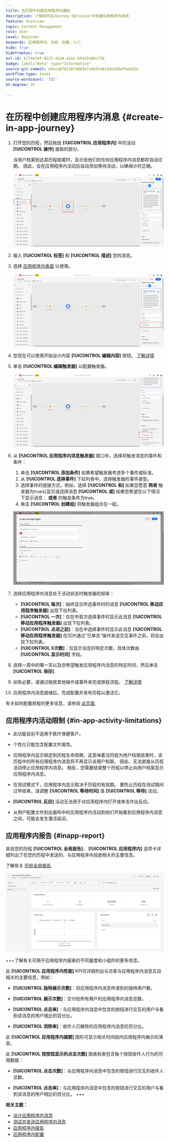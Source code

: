 ```yaml
---
title: 在历程中创建应用程序内通知
description: 了解如何在Journey Optimizer中创建应用程序内消息
feature: Overview
topic: Content Management
role: User
level: Beginner
keywords: 应用程序内、消息、创建、入门
hide: true
hidefromtoc: true
exl-id: b774e34f-8225-41a0-a2ec-b91d3a86cf2b
badge: label="Beta" type="Informative"
source-git-commit: e91ca6f6210fd883e7a483fe81dda59bdf6ab42a
workflow-type: tm+mt
source-wordcount: '732'
ht-degree: 3%

---
```


# 在历程中创建应用程序内消息 {#create-in-app-journey}

1. 打开您的历程，然后拖放 **[!UICONTROL 应用程序内]** 中的活动 **[!UICONTROL 操作]** 面板的部分。

   当用户档案到达其历程结尾时，显示给他们的任何应用程序内消息都将自动过期。 因此，会在应用程序内活动后自动添加等待活动，以确保计时正确。

   ![](assets/in_app_journey_1.png)

1. 输入 **[!UICONTROL 标签]** 和 **[!UICONTROL 描述]** 您的消息。

1. 选择 [应用程序内表面](inapp-configuration.md) 以使用。

   ![](assets/in_app_journey_2.png)

1. 您现在可以使用开始设计内容 **[!UICONTROL 编辑内容]** 按钮。 [了解详情](design-in-app.md)

1. 单击 **[!UICONTROL 编辑触发器]** 以配置触发器。

   ![](assets/in_app_journey_4.png)

1. 从 **[!UICONTROL 应用程序内消息触发器]** 窗口中，选择将触发消息的事件和条件：

   1. 单击 **[!UICONTROL 添加条件]** 如果希望触发器考虑多个事件或标准。
   1. 从 **[!UICONTROL 选择事件]** 下拉列表中，选择触发器的事件类型。
   1. 选择事件的链接方式，例如，选择 **[!UICONTROL 和]** 如果您愿意 **两者** 触发器为true以显示或选择消息 **[!UICONTROL 或]** 如果您希望在以下情况下显示消息： **或者** 的触发条件为true。
   1. 单击 **[!UICONTROL 创建组]** 将触发器组合在一起。

   ![](assets/in_app_journey_3.png)

1. 选择应用程序内消息处于活动状态时触发器的频率：

   * **[!UICONTROL 每次]**：始终显示所选事件时的消息 **[!UICONTROL 移动应用程序触发器]** 出现下拉列表。
   * **[!UICONTROL 一次]**：仅在中首次选择事件时显示此消息 **[!UICONTROL 移动应用程序触发器]** 出现下拉列表。
   * **[!UICONTROL 点进之前]**：当在中选择事件时显示此消息 **[!UICONTROL 移动应用程序触发器]** 在SDK通过“已单击”操作发送交互事件之前，将会出现下拉列表。
   * **[!UICONTROL X次数]**：仅显示消息的特定次数，具体次数由 **[!UICONTROL 显示时间]** 字段。

1. 选择一周中的哪一天以及您希望触发应用程序内消息的特定时间，然后单击 **[!UICONTROL 保存]**.

1. 如有必要，请通过拖放其他操作或事件来完成旅程流程。 [了解详情](../building-journeys/about-journey-activities.md)

1. 应用程序内消息就绪后，完成配置并发布历程以激活它。

有关如何配置旅程的更多信息，请参阅 [此页面](../building-journeys/journey-gs.md).

## 应用程序内活动限制 {#in-app-activity-limitations}

* 此功能目前不适用于医疗保健客户。

* 个性化只能包含配置文件属性。

* 应用程序内显示绑定到历程生命周期，这意味着当历程为用户档案结束时，该历程中的所有应用程序内消息将不再显示该用户档案。  因此，无法直接从历程活动停止应用程序内消息。 相反，您需要结束整个历程以停止向用户档案显示应用程序内消息。

* 在测试模式下，应用程序内显示取决于历程的有效期。 要防止历程在测试期间过早结束，请调整 **[!UICONTROL 等待时间]** 值 **[!UICONTROL 等待]** 活动。

* **[!UICONTROL 反应]** 活动无法用于对应用程序内打开或单击作出反应。

* 从用户配置文件到达画布中的应用程序内活动到他们开始看到应用程序内消息之间，可能会发生激活延迟。

## 应用程序内报告 {#inapp-report}

来自您的历程 **[!UICONTROL 全局报告]**， **[!UICONTROL 应用程序内]** 选项卡详细列出了在您的历程中发送的、与应用程序内投放相关的主要信息。

了解有关 [历程全局报告](../reports/journey-global-report.md).

![](assets/in-app-journey-report.png)

+++了解有关可用于应用程序内报表的不同量度和小组件的更多信息。

此 **[!UICONTROL 应用程序内性能]** KPI可详细列出与访客与应用程序内消息互动相关的主要信息，例如：

* **[!UICONTROL 独特展示次数]**：将应用程序内消息传递到的独特用户数。

* **[!UICONTROL 展示次数]**：交付给所有用户的应用程序内消息总数。

* **[!UICONTROL 点击率]**：与应用程序内消息中包含的按钮进行交互的用户与看到该消息的用户相比的百分比。

* **[!UICONTROL 消除率]**：收件人已解除的应用程序内消息的百分比。

此 **[!UICONTROL 应用程序内摘要]** 图形可显示相关时间段内应用程序内展示的演变。

此 **[!UICONTROL 按按钮显示的点击次数]** 图表和表包含每个按钮收件人行为的可用数据：

* **[!UICONTROL 点击次数]**：与应用程序内消息中包含的按钮进行交互的收件人总数。

* **[!UICONTROL 点击率]**：与应用程序内消息中包含的按钮进行交互的用户与看到该消息的用户相比的百分比。
+++

**相关主题：**

* [设计应用程序内消息](design-in-app.md)
* [测试并发送应用程序内消息](send-in-app.md)
* [应用程序内报告](../reports/campaign-global-report.md#inapp-report)
* [应用程序内配置](inapp-configuration.md)

